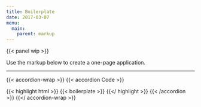 ```yaml
---
title: Boilerplate
date: 2017-03-07
menu:
  main:
    parent: markup
---
```


{{< panel wip >}}

Use the markup below to create a one-page application.

---

{{< accordion-wrap >}}
{{< accordion Code >}}

{{< highlight html >}}
{{< boilerplate >}}
{{</ highlight >}}
{{< /accordion >}}
{{</ accordion-wrap >}}
